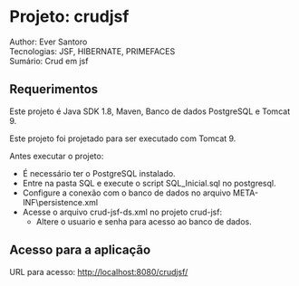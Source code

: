 Projeto: crudjsf
========================
Author: Ever Santoro <br>
Tecnologias: JSF, HIBERNATE, PRIMEFACES <br>
Sumário: Crud em jsf <br>


Requerimentos
-------------------

Este projeto é Java SDK 1.8, Maven, Banco de dados PostgreSQL e Tomcat 9. 

Este projeto foi projetado para ser executado com Tomcat 9. 

Antes executar o projeto:
- É necessário ter o PostgreSQL instalado.
- Entre na pasta SQL e execute o script SQL_Inicial.sql no postgresql.
- Configure a conexão com o banco de dados no arquivo META-INF\persistence.xml
- Acesse o arquivo crud-jsf-ds.xml no projeto crud-jsf:
	- Altere o usuario e senha para acesso ao banco de dados.

Acesso para a aplicação
---------------------

URL para acesso: <http://localhost:8080/crudjsf/>
